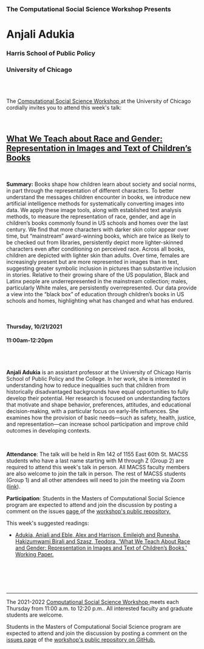 

<h3 class=pfblock-header> The Computational Social Science Workshop Presents </h3>

<h1 class=pfblock-header3> Anjali Adukia</h1>
<h3 class=pfblock-header3> Harris School of Public Policy </h3>
<h3 class=pfblock-header3> University of Chicago </h3>

<br><br>



<p class=pfblock-header3>The <a href="https://macss.uchicago.edu/content/computation-workshop"> Computational Social Science Workshop </a> at the University of Chicago cordially invites you to attend this week's talk:</p>



<br>

<div class=pfblock-header3>
<h2 class=pfblock-header>
  <a href=https://github.com/uchicago-computation-workshop/Fall2021/tree/master/10-21_Adukia> What We Teach about Race and Gender: Representation in Images and Text of Children’s Books </a>
</h2>

<br>
</div>



<p class=footertext2>

**Summary:** Books shape how children learn about society and social norms, in part through the representation of different characters. To better understand the messages children encounter in books, we introduce new artificial intelligence methods for systematically converting images into data. We apply these image tools, along with established text analysis methods, to measure the representation of race, gender, and age in children’s books commonly found in US schools and homes over the last century. We find that more characters with darker skin color appear over time, but “mainstream” award-winning books, which are twice as likely to be checked out from libraries, persistently depict more lighter-skinned characters even after conditioning on perceived race. Across all books, children are depicted with lighter skin than adults. Over time, females are increasingly present but are more represented in images than in text, suggesting greater symbolic inclusion in pictures than substantive inclusion in stories. Relative to their growing share of the US population, Black and Latinx people are underrepresented in the mainstream collection; males, particularly White males, are persistently overrepresented. Our data provide a view into the “black box” of education through children’s books in US schools and homes, highlighting what has changed and what has endured.


</p>

<br>

<h4 class=pfblock-header3> Thursday, 10/21/2021 </h4>
<h4 class=pfblock-header3> 11:00am-12:20pm </h4>

<br><br>

<p class=footertext2>

**Anjali Adukia** is an assistant professor at the University of Chicago Harris School of Public Policy and the College. In her work, she is interested in understanding how to reduce inequalities such that children from historically disadvantaged backgrounds have equal opportunities to fully develop their potential. Her research is focused on understanding factors that motivate and shape behavior, preferences, attitudes, and educational decision-making, with a particular focus on early-life influences. She examines how the provision of basic needs—such as safety, health, justice, and representation—can increase school participation and improve child outcomes in developing contexts.
</p>

<br>

<p class=footertext2>

**Attendance**: The talk will be held in Rm 142 of 1155 East 60th St. MACSS students who have a last name starting with M through Z (Group 2) are required to attend this week's talk in person. All MACSS faculty members are also welcome to join the talk in person. The rest of MACSS students (Group 1) and all other attendees will need to join the meeting via Zoom ([link](https://uchicago.zoom.us/j/95981728771?pwd=SWdIcmVYeDFINmZpaldkbmsxUmN4dz09)).
</p>

<p class=footertext2>

**Participation**: Students in the Masters of Computational Social Science program are expected to attend and join the discussion by posting a comment on the issues <a href= https://github.com/uchicago-computation-workshop/Fall2021/issues/6> page </a> of the <a href="https://github.com/uchicago-computation-workshop"> workshop's public repository.</a>

This week's suggested readings:

- [ Adukia, Anjali and Eble, Alex and Harrison, Emileigh and Runesha, Hakizumwami Birali and Szasz, Teodora, 'What We Teach About Race and Gender: Representation in Images and Text of Children’s Books.' Working Paper.](https://github.com/uchicago-computation-workshop/Fall2021/blob/master/10-21_Adukia/Paper_Representation_Race_Gender_Books.pdf)


<br>

<br><br>

---

<p class=footertext> The 2021-2022 <a href="https://macss.uchicago.edu/content/computation-workshop"> Computational Social Science Workshop </a> meets each Thursday from 11:00 a.m. to 12:20 p.m.. All interested faculty and graduate students are welcome.</p>



<p class=footertext>Students in the Masters of Computational Social Science program are expected to attend and join the discussion by posting a comment on the <a href=https://github.com/uchicago-computation-workshop/Fall2021/issues/6>issues page</a> of the <a href=https://github.com/uchicago-computation-workshop/Fall2021/tree/master/10-21_Adukia>workshop's public repository on GitHub.</a></p>
